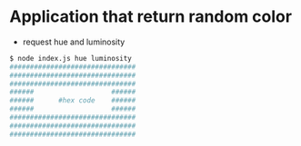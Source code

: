 # Application that return random color

- request hue and luminosity

```bash
$ node index.js hue luminosity
###############################
###############################
###############################
######                   ######
######      #hex code    ######
######                   ######
###############################
###############################
###############################

```
